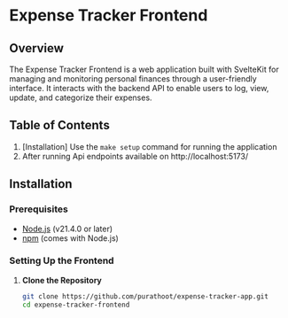 # Expense Tracker Frontend

## Overview

The Expense Tracker Frontend is a web application built with SvelteKit for managing and monitoring personal finances through a user-friendly interface. It interacts with the backend API to enable users to log, view, update, and categorize their expenses.

## Table of Contents

1. [Installation] Use the `make setup` command for running the application 
2. After running Api endpoints available on http://localhost:5173/

## Installation

### Prerequisites

- [Node.js](https://nodejs.org/) (v21.4.0 or later)
- [npm](https://www.npmjs.com/) (comes with Node.js)


### Setting Up the Frontend

1. **Clone the Repository**

   ```bash
   git clone https://github.com/purathoot/expense-tracker-app.git
   cd expense-tracker-frontend
